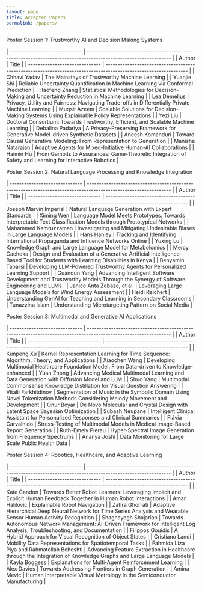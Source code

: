 ```yaml
---
layout: page
title: Accepted Papers
permalink: /papers/
---
```

	
 
Poster Session 1: Trustworthy AI and Decision Making Systems

| ------------------------------ | ---------------------------------------------------------------------------------------------------------------- |
| Author                         | Title                                                                                                            |
| ------------------------------ | ---------------------------------------------------------------------------------------------------------------- |
|	Chhavi Yadav | The Mainstays of Trustworthy Machine Learning		|
|	Yuanjie Shi | Reliable Uncertainty Quantification in Machine Learning via Conformal Prediction		|
|	Haofeng Zhang | Statistical Methodologies for Decision-Making and Uncertainty Reduction in Machine Learning		|
|	Lea Demelius | Privacy, Utility and Fairness: Navigating Trade-offs in Differentially Private Machine Learning		|
|	Muqsit Azeem | Scalable Solutions for Decision-Making Systems Using Explainable Policy Representations		|
|	Yezi Liu | Doctoral Consortium: Towards Trustworthy, Efficient, and Scalable Machine Learning		|
|	Debalina Padariya | A Privacy-Preserving Framework for Generative Model-driven Synthetic Datasets		|
|	Aneesh Komanduri | Toward Causal Generative Modeling: From Representation to Generation		|
|	Manisha Natarajan | Adaptive Agents for Mixed-Initiative Human-AI Collaborations		|
|	Haimin Hu | From Gambits to Assurances: Game-Theoretic Integration of Safety and Learning for Interactive Robotics		|


 Poster Session 2: Natural Language Processing and Knowledge Integration
 
| ------------------------------ | ---------------------------------------------------------------------------------------------------------------- |
| Author                         | Title                                                                                                            |
| ------------------------------ | ---------------------------------------------------------------------------------------------------------------- |
|	Joseph Marvin Imperial | Natural Language Generation with Expert Standards		|
|	Ximing Wen | Language Model Meets Prototypes: Towards Interpretable Text Classification Models through Prototypical Networks		|
|	Mahammed Kamruzzaman | Investigating and Mitigating Undesirable Biases in Large Language Models		|
|	Hans Hanley | Tracking and Identifying International Propaganda and Influence Networks Online		|
|	Yuxing Lu | Knowledge Graph and Large Language Model for Metabolomics		|
|	Mercy Gachoka | Design and Evaluation of a Generative Artificial Intelligence-Based Tool for Students with Learning Disabilities in Kenya		|
|	Benyamin Tabarsi | Developing LLM-Powered Trustworthy Agents for Personalized Learning Support		|
|	Guanqun Yang | Advancing Intelligent Software Development and Trustworthy Models Through the Synergy of Software Engineering and LLMs		|
|	Janice Anta Zebaze, et al. | Leveraging Large Language Models for Wind Energy Assessment		|
|	Heidi Reichert | Understanding GenAI for Teaching and Learning in Secondary Classrooms		|
|	Tunazzina Islam | Understanding Microtargeting Pattern on Social Media		|


 Poster Session 3: Multimodal and Generative AI Applications
 
| ------------------------------ | ---------------------------------------------------------------------------------------------------------------- |
| Author                         | Title                                                                                                            |
| ------------------------------ | ---------------------------------------------------------------------------------------------------------------- |
|	Kunpeng Xu | Kernel Representation Learning for Time Sequence: Algorithm, Theory, and Applications		|
|	Xiaochen Wang | Developing Multimodal Healthcare Foundation Model: From Data-driven to Knowledge-enhanced		|
|	Yuan Zhong | Advancing Medical Multimodal Learning and Data Generation with Diffusion Model and LLM		|
|	Shuo Yang | Multimodal Commonsense Knowledge Distillation for Visual Question Answering		|
|	Vitalii Farkhitdinov | Segmentation of Music in the Symbolic Domain Using Novel Tokenization Methods Considering Melody Movement and Development		|
|	Onur Boyar | De Novo Molecular and Crystal Design with Latent Space Bayesian Optimization		|
|	Subash Neupane | Intelligent Clinical Assistant for Personalized Responses and Clinical Summaries		|
|	Flávia Carvalhido | Stress-Testing of Multimodal Models in Medical Image-Based Report Generation		|
|	Ruth-Emely Pierau | Hyper-Spectral Image Generation from Frequency Spectrums		|
|	Ananya Joshi | Data Monitoring for Large Scale Public Health Data		|


Poster Session 4: Robotics, Healthcare, and Adaptive Learning

| ------------------------------ | ---------------------------------------------------------------------------------------------------------------- |
| Author                         | Title                                                                                                            |
| ------------------------------ | ---------------------------------------------------------------------------------------------------------------- |
|	Kate Candon | Towards Better Robot Learners: Leveraging Implicit and Explicit Human Feedback Together in Human Robot Interactions		|
|	Amar Halilovic | Explainable Robot Navigation		|
|	Zahra Ghorrati | Adaptive Hierarchical Deep Neural Network for Time Series Analysis and Wearable Sensor Human Activity Recognition		|
|	Shaghayegh Shajarian | Towards Autonomous Network Management: AI-Driven Framework for Intelligent Log Analysis, Troubleshooting, and Documentation		|
|	Filippos Gouidis | A Hybrid Approach for Visual Recognition of Object States		|
|	Cristiano Landi | Mobility Data Representations for Spatiotemporal Tasks		|
|	Fahmida Liza Piya and Rahmatollah Beheshti | Advancing Feature Extraction in Healthcare through the Integration of Knowledge Graphs and Large Language Models		|
|	Kayla Boggess | Explanations for Multi-Agent Reinforcement Learning		|
|	Alex Davies | Towards Addressing Frontiers in Graph Generation		|
|	Amina Mevic | Human Interpretable Virtual Metrology in the Semiconductor Manufacturing		|
